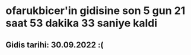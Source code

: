 # ofarukbicer'in gidisine son 5 gun 21 saat 53 dakika 33 saniye kaldi

## Gidis tarihi: 30.09.2022 :(